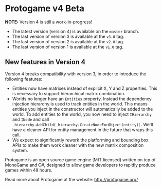 Protogame v4 Beta
===================

**NOTE:** Version 4 is still a work-in-progress!

* The latest version (version 4) is available on the `master` branch.
* The last version of version 3 is available at the `v3.0` tag.
* The last version of version 2 is available at the `v2.0` tag.
* The last version of version 1 is available at the `v1.0` tag.

New features in Version 4
-----------------------------

Version 4 breaks compatibility with version 3, in order to introduce the following features:

 * Entities now have matrixes instead of explicit X, Y and Z properties.  This is necessary to
   support hierarchical matrix combination.
 * Worlds no longer have an `Entities` property.  Instead the dependency injection hierarchy is
   used to track entities in the world.  This means entities you inject in the constructor will
   automatically be added to the world.  To add entities to the world, you now need to inject
   `IHierarchy` and `INode` and call `_hierarchy.AddChild(_hierarchy.CreateNodeForObject(entity))`.
   We'll have a cleaner API for entity management in the future that wraps this call.
 * We expect to significantly rework the platforming and bounding box APIs to make them work cleaner
   with the new matrix composition system.

Protogame is an open source game engine (MIT licensed) written on top of MonoGame and C#, designed to allow game developers to rapidly produce games within 48 hours.

Read more about Protogame at the website: http://protogame.org/

